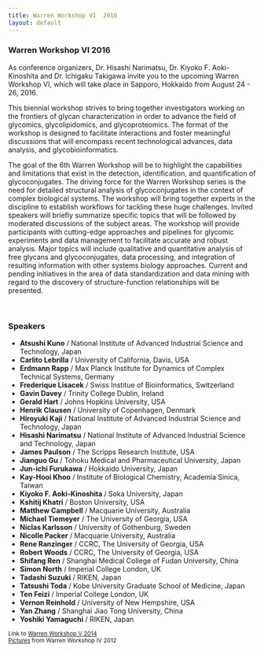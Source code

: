 ```yaml
---
title: Warren Workshop VI  2016
layout: default
---
```


<!-- MAIN CONTENT -->
<div id="main_content_wrap" class="outer">
  <section id="main_content" class="inner">
   <h3>
     <a id="warren-workshop-vi-2016" class="anchor" href="#warren-workshop-vi-2016" aria-hidden="true"><span class="octicon octicon-link"></span></a>Warren Workshop VI 2016
   </h3>

<p>As conference organizers, Dr. Hisashi Narimatsu, Dr. Kiyoko F. Aoki-Kinoshita and Dr. Ichigaku Takigawa invite you to the upcoming Warren Workshop VI, which will take place in Sapporo, Hokkaido from August 24 - 26, 2016.</p>

<p>This biennial workshop strives to bring together investigators working on the frontiers of glycan characterization in order to advance the field of glycomics, glycolipidomics, and glycoproteomics. The format of the workshop is designed to facilitate interactions and foster meaningful discussions that will encompass recent technological advances, data analysis, and glycobioinformatics.</p>

<p>The goal of the 6th Warren Workshop will be to highlight the capabilities and limitations that exist in the detection, identification, and quantification of glycoconjugates. The driving force for the Warren Workshop series is the need for detailed structural analysis of glycoconjugates in the context of complex biological systems. The workshop will bring together experts in the discipline to establish workflows for tackling these huge challenges. Invited speakers will briefly summarize specific topics that will be followed by moderated discussions of the subject areas. The workshop will provide participants with cutting-edge approaches and pipelines for glycomic experiments and data management to facilitate accurate and robust analysis. Major topics will include qualitative and quantitative analysis of free glycans and glycoconjugates, data processing, and integration of resulting information with other systems biology approaches. Current and pending initiatives in the area of data standardization and data mining with regard to the discovery of structure-function relationships will be presented.</p>
<br>

<h3>Speakers</h3>
<ul>
<li><strong>Atsushi Kuno</strong> / National Institute of Advanced Industrial Science and Technology, Japan</li>
<li><strong>Carlito Lebrilla</strong> / University of California, Davis, USA</li>
<li><strong>Erdmann Rapp</strong> / Max Planck Institute for Dynamics of Complex Technical Systems, Germany</li>
<li><strong>Frederique Lisacek</strong> / Swiss Institue of Bioinformatics, Switzerland</li>
<li><strong>Gavin Davey</strong> / Trinity College Dublin, Ireland</li>
<li><strong>Gerald Hart</strong> / Johns Hopkins University, USA</li>
<li><strong>Henrik Clausen</strong> / University of Copenhagen, Denmark</li>
<li><strong>Hiroyuki Kaji</strong> / National Institute of Advanced Industrial Science and Technology, Japan</li>
<li><strong>Hisashi Narimatsu</strong> / National Institute of Advanced Industrial Science and Technology, Japan</li>
<li><strong>James Paulson</strong> / The Scripps Research Institute, USA</li>
<li><strong>Jianguo Gu</strong> / Tohoku Medical and Pharmaceutical University, Japan</li>
<li><strong>Jun-ichi Furukawa</strong> / Hokkaido University, Japan</li>
<li><strong>Kay-Hooi Khoo</strong> / Institute of Biological Chemistry, Academia Sinica, Taiwan  </li>
<li><strong>Kiyoko F. Aoki-Kinoshita </strong> / Soka University, Japan </li>
<li><strong>Kshitij Khatri</strong> / Boston University, USA </li>
<li><strong>Matthew Campbell</strong> / Macquarie University, Australia</li>
<li><strong>Michael Tiemeyer</strong> / The University of Georgia, USA</li>
<li><strong>Niclas Karlsson</strong> / University of Gothenburg, Sweden</li>
<li><strong>Nicolle Packer</strong> /  Macquarie University, Australia</li>
<li><strong>Rene Ranzinger</strong> / CCRC, The University of Georgia, USA</li>
<li><strong>Robert Woods</strong> / CCRC, The University of Georgia, USA</li>
<li><strong>Shifang Ren</strong> / Shanghai Medical College of Fudan University, China</li>
<li><strong>Simon North</strong> /  Imperial College London, UK</li>
<li><strong>Tadashi Suzuki</strong> /  RIKEN, Japan</li>
<li><strong>Tatsushi Toda</strong> /  Kobe University Graduate School of Medicine, Japan</li>
<li><strong>Ten Feizi</strong> /  Imperial College London, UK</li>
<li><strong>Vernon Reinhold</strong> / University of New Hempshire, USA</li>
<li><strong>Yan Zhang</strong>  / Shanghai Jiao Tong University, China</li>
<li><strong>Yoshiki Yamaguchi</strong>  / RIKEN, Japan</li>
</ul>

<p><small>Link to <a href="http://glycomics.ccrc.uga.edu/warren-workshop/">Warren Workshop V 2014</a><br>
<a href="http://glycomics.ccrc.uga.edu/warren-workshop/?q=node/21">Pictures</a> from Warren Workshop IV 2012<br>
</small></p>
  </section>
</div>
